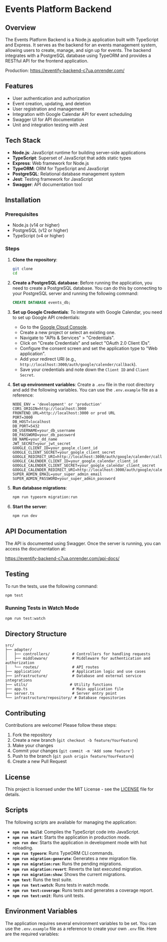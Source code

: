 # Events Platform Backend

## Overview

The Events Platform Backend is a Node.js application built with TypeScript and Express. It serves as the backend for an events management system, allowing users to create, manage, and sign up for events. The backend integrates with a PostgreSQL database using TypeORM and provides a RESTful API for the frontend application.

Production: https://eventify-backend-c7ua.onrender.com/

## Features

- User authentication and authorization
- Event creation, updating, and deletion
- User registration and management
- Integration with Google Calendar API for event scheduling
- Swagger UI for API documentation
- Unit and integration testing with Jest

## Tech Stack

- **Node.js**: JavaScript runtime for building server-side applications
- **TypeScript**: Superset of JavaScript that adds static types
- **Express**: Web framework for Node.js
- **TypeORM**: ORM for TypeScript and JavaScript
- **PostgreSQL**: Relational database management system
- **Jest**: Testing framework for JavaScript
- **Swagger**: API documentation tool

## Installation

### Prerequisites

- Node.js (v14 or higher)
- PostgreSQL (v12 or higher)
- TypeScript (v4 or higher)

### Steps

1. **Clone the repository**:
   ```bash
   git clone 
   cd 
   ```

2. **Create a PostgreSQL database**:
   Before running the application, you need to create a PostgreSQL database. You can do this by connecting to your PostgreSQL server and running the following command:
   ```sql
   CREATE DATABASE events_db;
   ```

3. **Set up Google Credentials**:
   To integrate with Google Calendar, you need to set up Google API credentials:
   - Go to the [Google Cloud Console](https://console.cloud.google.com/).
   - Create a new project or select an existing one.
   - Navigate to "APIs & Services" > "Credentials".
   - Click on "Create Credentials" and select "OAuth 2.0 Client IDs".
   - Configure the consent screen and set the application type to "Web application".
   - Add your redirect URI (e.g., `http://localhost:3000/auth/google/calender/callback`).
   - Save your credentials and note down the `Client ID` and `Client Secret`.

4. **Set up environment variables**:
   Create a `.env` file in the root directory and add the following variables. You can use the `.env.example` file as a reference:

   ```env
   NODE_ENV = 'development' or 'production' 
   CORS_ORIGIN=http://localhost:3000
   FRONTEND_URL=http://localhost:3000 or prod URL
   PORT=3000
   DB_HOST=localhost
   DB_PORT=5432
   DB_USERNAME=your_db_username
   DB_PASSWORD=your_db_password
   DB_NAME=your_dd_name
   JWT_SECRET=your_jwt_secret
   GOOGLE_CLIENT_ID=your_google_client_id
   GOOGLE_CLIENT_SECRET=your_google_client_secret
   GOOGLE_REDIRECT_URI=http://localhost:3000/auth/google/calender/callback
   GOOGLE_CALENDER_CLIENT_ID=your_google_calendar_client_id
   GOOGLE_CALENDER_CLIENT_SECRET=your_google_calendar_client_secret
   GOOGLE_CALENDER_REDIRECT_URI=http://localhost:3000/auth/google/calender/callback
   SUPER_ADMIN_EMAIL=your_super_admin_email
   SUPER_ADMIN_PASSWORD=your_super_admin_password
   ```

5. **Run database migrations**:
   ```bash
   npm run typeorm migration:run
   ```

6. **Start the server**:
   ```bash
   npm run dev
   ```

## API Documentation

The API is documented using Swagger. Once the server is running, you can access the documentation at:

https://eventify-backend-c7ua.onrender.com/api-docs/

## Testing

To run the tests, use the following command:
```bash
npm test
```

### Running Tests in Watch Mode
```bash
npm run test:watch
```

## Directory Structure

```
src/
├── adapter/
│   ├── controllers/          # Controllers for handling requests
│   ├── middleware/           # Middleware for authentication and authorization
│   └── routes/               # API routes
├── application/              # Application logic and use cases
├── infrastructure/           # Database and external service integrations
├── utils/                   # Utility functions
├── app.ts                    # Main application file
├── server.ts                 # Server entry point
└── infrastructure/repository/ # Database repositories
```

## Contributing

Contributions are welcome! Please follow these steps:

1. Fork the repository
2. Create a new branch (`git checkout -b feature/YourFeature`)
3. Make your changes
4. Commit your changes (`git commit -m 'Add some feature'`)
5. Push to the branch (`git push origin feature/YourFeature`)
6. Create a new Pull Request

## License

This project is licensed under the MIT License - see the [LICENSE](LICENSE) file for details.

## Scripts

The following scripts are available for managing the application:

- **`npm run build`**: Compiles the TypeScript code into JavaScript.
- **`npm run start`**: Starts the application in production mode.
- **`npm run dev`**: Starts the application in development mode with hot reloading.
- **`npm run typeorm`**: Runs TypeORM CLI commands.
- **`npm run migration:generate`**: Generates a new migration file.
- **`npm run migration:run`**: Runs the pending migrations.
- **`npm run migration:revert`**: Reverts the last executed migration.
- **`npm run migration:show`**: Shows the current migrations.
- **`npm test`**: Runs the test suite.
- **`npm run test:watch`**: Runs tests in watch mode.
- **`npm run test:coverage`**: Runs tests and generates a coverage report.
- **`npm run test:unit`**: Runs unit tests.

## Environment Variables

The application requires several environment variables to be set. You can use the `.env.example` file as a reference to create your own `.env` file. Here are the required variables: